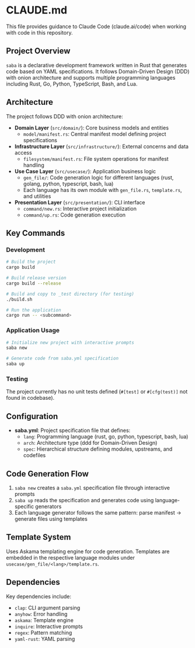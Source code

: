 # CLAUDE.md

This file provides guidance to Claude Code (claude.ai/code) when working with code in this repository.

## Project Overview

`saba` is a declarative development framework written in Rust that generates code based on YAML specifications. It follows Domain-Driven Design (DDD) with onion architecture and supports multiple programming languages including Rust, Go, Python, TypeScript, Bash, and Lua.

## Architecture

The project follows DDD with onion architecture:

- **Domain Layer** (`src/domain/`): Core business models and entities
  - `model/manifest.rs`: Central manifest model defining project specifications
- **Infrastructure Layer** (`src/infrastructure/`): External concerns and data access
  - `filesystem/manifest.rs`: File system operations for manifest handling
- **Use Case Layer** (`src/usecase/`): Application business logic
  - `gen_file/`: Code generation logic for different languages (rust, golang, python, typescript, bash, lua)
  - Each language has its own module with `gen_file.rs`, `template.rs`, and utilities
- **Presentation Layer** (`src/presentation/`): CLI interface
  - `command/new.rs`: Interactive project initialization
  - `command/up.rs`: Code generation execution

## Key Commands

### Development
```bash
# Build the project
cargo build

# Build release version
cargo build --release

# Build and copy to _test directory (for testing)
./build.sh

# Run the application
cargo run -- <subcommand>
```

### Application Usage
```bash
# Initialize new project with interactive prompts
saba new

# Generate code from saba.yml specification
saba up
```

### Testing
The project currently has no unit tests defined (`#[test]` or `#[cfg(test)]` not found in codebase).

## Configuration

- **saba.yml**: Project specification file that defines:
  - `lang`: Programming language (rust, go, python, typescript, bash, lua)
  - `arch`: Architecture type (ddd for Domain-Driven Design)
  - `spec`: Hierarchical structure defining modules, upstreams, and codefiles

## Code Generation Flow

1. `saba new` creates a `saba.yml` specification file through interactive prompts
2. `saba up` reads the specification and generates code using language-specific generators
3. Each language generator follows the same pattern: parse manifest → generate files using templates

## Template System

Uses Askama templating engine for code generation. Templates are embedded in the respective language modules under `usecase/gen_file/<lang>/template.rs`.

## Dependencies

Key dependencies include:
- `clap`: CLI argument parsing
- `anyhow`: Error handling
- `askama`: Template engine
- `inquire`: Interactive prompts
- `regex`: Pattern matching
- `yaml-rust`: YAML parsing